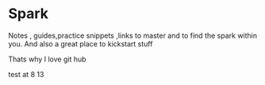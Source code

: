 # Spark
Notes , guides,practice snippets ,links to master and to find the spark within you.
And also a great place to kickstart stuff

Thats why I love git hub

test at 8 13
